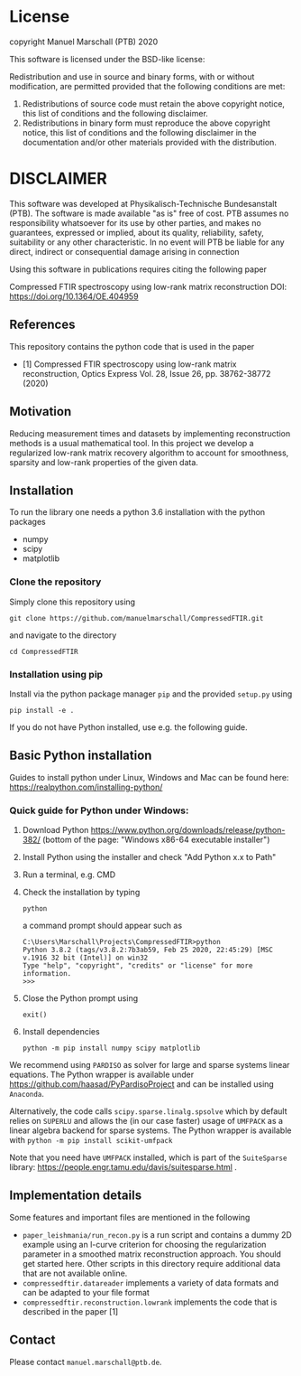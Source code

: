 # License

 copyright Manuel Marschall (PTB) 2020

 This software is licensed under the BSD-like license:

 Redistribution and use in source and binary forms, with or without
 modification, are permitted provided that the following conditions are met:

 1. Redistributions of source code must retain the above copyright notice,
    this list of conditions and the following disclaimer.
 2. Redistributions in binary form must reproduce the above copyright
    notice, this list of conditions and the following disclaimer in
    the documentation and/or other materials provided with the distribution.

 DISCLAIMER
 ==========
 This software was developed at Physikalisch-Technische Bundesanstalt
 (PTB). The software is made available "as is" free of cost. PTB assumes
 no responsibility whatsoever for its use by other parties, and makes no
 guarantees, expressed or implied, about its quality, reliability, safety,
 suitability or any other characteristic. In no event will PTB be liable
 for any direct, indirect or consequential damage arising in connection

Using this software in publications requires citing the following paper

Compressed FTIR spectroscopy using low-rank matrix reconstruction
DOI: https://doi.org/10.1364/OE.404959


## References

This repository contains the python code that is used in the paper 
* [1] Compressed FTIR spectroscopy using low-rank matrix reconstruction, Optics Express Vol. 28, Issue 26, pp. 38762-38772 (2020) 


## Motivation
Reducing measurement times and datasets by implementing reconstruction methods is a usual mathematical tool.
In this project we develop a regularized low-rank matrix recovery algorithm to account for smoothness, sparsity and low-rank properties of the given data.

## Installation 

To run the library one needs a python 3.6 installation with the python packages
* numpy
* scipy
* matplotlib

### Clone the repository 

Simply clone this repository using 

	
	git clone https://github.com/manuelmarschall/CompressedFTIR.git
	

and navigate to the directory 

	
	cd CompressedFTIR
	

### Installation using pip

Install via the python package manager `pip` and the provided `setup.py` using

	
	pip install -e .
	

If you do not have Python installed, use e.g. the following guide.

## Basic Python installation 

Guides to install python under Linux, Windows and Mac can be found here: https://realpython.com/installing-python/

### Quick guide for Python under Windows:

1. Download Python https://www.python.org/downloads/release/python-382/ (bottom of the page: "Windows x86-64 executable installer") 
2. Install Python using the installer and check "Add Python x.x to Path"
3. Run a terminal, e.g. CMD
4. Check the installation by typing

	```
	python
	```
   a command prompt should appear such as 

	```
	C:\Users\Marschall\Projects\CompressedFTIR>python
	Python 3.8.2 (tags/v3.8.2:7b3ab59, Feb 25 2020, 22:45:29) [MSC v.1916 32 bit (Intel)] on win32
	Type "help", "copyright", "credits" or "license" for more information.
	>>>
	```


5. Close the Python prompt using
	```
	exit()
	```
6. Install dependencies
	```
	python -m pip install numpy scipy matplotlib
	```
We recommend using `PARDISO` as solver for large and sparse systems linear equations. The Python wrapper is available under https://github.com/haasad/PyPardisoProject and can be installed using `Anaconda`. 

Alternatively, the code calls `scipy.sparse.linalg.spsolve` which by default relies on `SUPERLU` and allows the (in our case faster) usage of `UMFPACK` as a linear algebra backend for sparse systems. The Python wrapper is available with
	```
	python -m pip install scikit-umfpack 
	```

Note that you need have `UMFPACK` installed, which is part of the `SuiteSparse` library: https://people.engr.tamu.edu/davis/suitesparse.html .

## Implementation details

Some features and important files are mentioned in the following

* `paper_leishmania/run_recon.py` is a run script and contains a dummy 2D example using an l-curve criterion for choosing the regularization parameter in a smoothed matrix reconstruction approach. You should get started here. Other scripts in this directory require additional data that are not available online.
* `compressedftir.datareader` implements a variety of data formats and can be adapted to your file format
* `compressedftir.reconstruction.lowrank` implements the code that is described in the paper [1]


## Contact

Please contact `manuel.marschall@ptb.de`.
